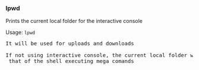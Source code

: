 ### lpwd
Prints the current local folder for the interactive console

Usage: `lpwd`
<pre>
It will be used for uploads and downloads

If not using interactive console, the current local folder will be
 that of the shell executing mega comands
</pre>
